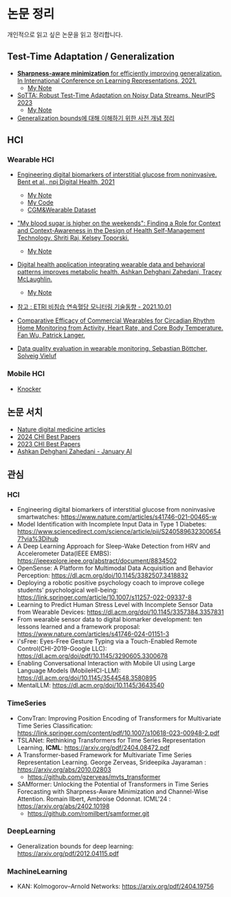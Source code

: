 # 논문 정리
개인적으로 읽고 싶은 논문을 읽고 정리합니다.

## Test-Time Adaptation / Generalization
- [**Sharpness-aware minimization** for efficiently improving generalization. In International Conference on Learning
Representations, 2021.](https://arxiv.org/pdf/2010.01412.pdf)
    - [My Note](https://github.com/gjlee0802/publications_summary/blob/main/Sharpness-Aware_Minimization_for_Efficiently_Improving_Generalization.md)
- [SoTTA: Robust Test-Time Adaptation on Noisy Data Streams. NeurIPS 2023](https://arxiv.org/abs/2310.10074)
    - [My Note](https://github.com/gjlee0802/publications_summary/blob/main/SoTTA_Robust_Test-Time_Adaptation_on_Noisy_Data.md)
- [Generalization bounds에 대해 이해하기 위한 사전 개념 정리](https://github.com/gjlee0802/publications_summary/blob/main/generalization_bounds.md)

## HCI
### Wearable HCI
- [Engineering digital biomarkers of interstitial glucose from noninvasive. Bent et al., npj Digital Health, 2021](https://www.nature.com/articles/s41746-021-00465-w)
    - [My Note](https://github.com/gjlee0802/publications_summary/blob/main/Engineering_digital_biomarkers_of_interstitial_glucose.md)
    - [My Code](https://github.com/gjlee0802/engineering-digital-biomarkers)
    - [CGM&Wearable Dataset](https://github.com/DigitalBiomarkerDiscoveryPipeline/Digital_Health_Data_Repository/tree/main/Continuous%20Glucose%20Monitoring%20(CGM)/Dataset_GlycemiaWatch)

- ["My blood sugar is higher on the weekends": Finding a Role for Context and Context-Awareness in the Design of Health Self-Management Technology. Shriti Raj, Kelsey Toporski.](https://dl.acm.org/doi/abs/10.1145/3290605.3300349)
    - [My Note](https://github.com/gjlee0802/publications_summary/blob/main/Finding_a_Role_for_Context_and_Context-Awareness_in_the_Design_of_Health_Self-Management_Technology.md)

- [Digital health application integrating wearable data and behavioral patterns improves metabolic health. Ashkan Dehghani Zahedani, Tracey McLaughlin.](https://www.nature.com/articles/s41746-023-00956-y)
    - [My Note](https://github.com/gjlee0802/publications_summary/blob/main/Digital_health_application_integrating_wearable_data_and_behavioral_patterns_improves_metabolic_health.md)

- [참고 : ETRI 비침습 연속혈당 모니터링 기술동향 - 2021.10.01](https://ettrends.etri.re.kr/ettrends/192/0905192002/)
- [Comparative Efficacy of Commercial Wearables for Circadian Rhythm Home Monitoring from Activity, Heart Rate, and Core Body Temperature. Fan Wu, Patrick Langer.](https://arxiv.org/html/2404.03408v1)
- [Data quality evaluation in wearable monitoring. Sebastian Böttcher, Solveig Vieluf](https://www.nature.com/articles/s41598-022-25949-x)
### Mobile HCI
- [Knocker](https://github.com/gjlee0802/publications_summary/blob/main/Knocker_Vibroacoustic-based_Object_Recognition_with_Smartphones.md)

## 논문 서치
- [Nature digital medicine articles](https://www.nature.com/npjdigitalmed/articles)
- [2024 CHI Best Papers](https://programs.sigchi.org/chi/2024/awards/best-papers)
- [2023 CHI Best Papers](https://programs.sigchi.org/chi/2023/awards/best-papers)
- [Ashkan Dehghani Zahedani - January AI](https://scholar.google.co.kr/scholar?q=Ashkan+Dehghani+Zahedani&hl=ko&as_sdt=0%2C5&as_vis=1&as_ylo=2019&as_yhi=2024)

## 관심
### HCI
- Engineering digital biomarkers of interstitial glucose from noninvasive smartwatches: https://www.nature.com/articles/s41746-021-00465-w
- Model Identification with Incomplete Input Data in Type 1 Diabetes: https://www.sciencedirect.com/science/article/pii/S2405896323006547?via%3Dihub
- A Deep Learning Approach for Sleep-Wake Detection from HRV and Accelerometer Data(IEEE EMBS): https://ieeexplore.ieee.org/abstract/document/8834502
- OpenSense: A Platform for Multimodal Data Acquisition and Behavior Perception: https://dl.acm.org/doi/10.1145/3382507.3418832
- Deploying a robotic positive psychology coach to improve college students’ psychological well-being: https://link.springer.com/article/10.1007/s11257-022-09337-8
- Learning to Predict Human Stress Level with Incomplete Sensor Data from Wearable Devices: https://dl.acm.org/doi/10.1145/3357384.3357831
- From wearable sensor data to digital biomarker development: ten lessons learned and a framework proposal: https://www.nature.com/articles/s41746-024-01151-3
- i'sFree: Eyes-Free Gesture Typing via a Touch-Enabled Remote Control(CHI-2019-Google LLC): https://dl.acm.org/doi/pdf/10.1145/3290605.3300678
- Enabling Conversational Interaction with Mobile UI using Large Language Models (MobileHCI-LLM): https://dl.acm.org/doi/10.1145/3544548.3580895
- MentalLLM: https://dl.acm.org/doi/10.1145/3643540
### TimeSeries
- ConvTran: Improving Position Encoding of Transformers for Multivariate Time Series Classification: https://link.springer.com/content/pdf/10.1007/s10618-023-00948-2.pdf
- TSLANet: Rethinking Transformers for Time Series Representation Learning, **ICML**: https://arxiv.org/pdf/2404.08472.pdf
- A Transformer-based Framework for Multivariate Time Series Representation Learning. George Zerveas, Srideepika Jayaraman : https://arxiv.org/abs/2010.02803
    - https://github.com/gzerveas/mvts_transformer
- SAMformer: Unlocking the Potential of Transformers in Time Series Forecasting with Sharpness-Aware Minimization and Channel-Wise Attention. Romain Ilbert, Ambroise Odonnat. ICML'24 : https://arxiv.org/abs/2402.10198
    - https://github.com/romilbert/samformer.git
### DeepLearning
- Generalization bounds for deep learning: https://arxiv.org/pdf/2012.04115.pdf
### MachineLearning
- KAN: Kolmogorov–Arnold Networks: https://arxiv.org/pdf/2404.19756  
